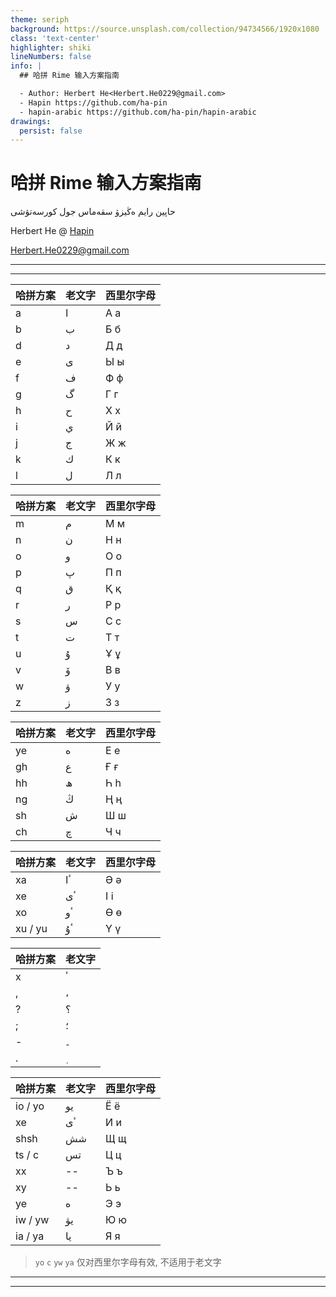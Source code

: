 ```yaml
---
theme: seriph
background: https://source.unsplash.com/collection/94734566/1920x1080
class: 'text-center'
highlighter: shiki
lineNumbers: false
info: |
  ## 哈拼 Rime 输入方案指南

  - Author: Herbert He<Herbert.He0229@gmail.com>
  - Hapin https://github.com/ha-pin
  - hapin-arabic https://github.com/ha-pin/hapin-arabic
drawings:
  persist: false
---
```


# 哈拼 Rime 输入方案指南

حاپين رايم ەڭيزۋ سقەماس جول كورسەتۋشى

Herbert He @ [Hapin](https://github.com/ha-pin)

Herbert.He0229@gmail.com

---

<WhatIsHapin />

---

<div class="flex flex-row text-xs m-[-35px]">

<div class="w-[20%]">

| 哈拼方案 | 老文字 | 西里尔字母 |
| -------- | ------ | ---------- |
| a        | ا      | А а        |
| b        | ب      | Б б        |
| d        | د      | Д д        |
| e        | ى      | Ы ы        |
| f        | ف      | Ф ф        |
| g        | گ      | Г г        |
| h        | ح      | Х х        |
| i        | ي      | Й й        |
| j        | ج      | Ж ж        |
| k        | ك      | К к        |
| l        | ل      | Л л        |
</div>

<div class="w-[20%]">

| 哈拼方案 | 老文字 | 西里尔字母 |
| -------- | ------ | ---------- |
| m        | م      | М м        |
| n        | ن      | Н н        |
| o        | و      | О о        |
| p        | پ      | П п        |
| q        | ق      | Қ қ        |
| r        | ر      | Р р        |
| s        | س      | С с        |
| t        | ت      | Т т        |
| u        | ۇ      | Ұ ұ        |
| v        | ۆ      | В в        |
| w        | ۋ      | У у        |
| z        | ز      | З з        |

</div>

<div class="w-[20%]">

| 哈拼方案 | 老文字 | 西里尔字母 |
| -------- | ------ | ---------- |
| ye       | ە      | Е е        |
| gh       | ع      | Ғ ғ        |
| hh       | ھ      | Һ һ        |
| ng       | ڭ      | Ң ң        |
| sh       | ش      | Ш ш        |
| ch       | چ      | Ч ч        |

</div>

<div class="w-[20%]">

| 哈拼方案 | 老文字 | 西里尔字母 |
| -------- | ------ | ---------- |
| xa       | ٴا     | Ә ә        |
| xe       | ٴى     | І і        |
| xo       | ٴو     | Ө ө        |
| xu / yu  | ٴۇ     | Ү ү        |

| 哈拼方案 | 老文字 |
| -------- | ------ |
| x        | ٴ      |
| ,        | ،      |
| ?        | ؟      |
| ;        | ؛      |
| -        | ۔      |
| .        | ٜ      |

</div>
<div class="w-[20%]">

| 哈拼方案 | 老文字 | 西里尔字母 |
| -------- | ------ | ---------- |
| io / yo  | يو     | Ё ё        |
| xe       | ٴى     | И и        |
| shsh     | شش     | Щ щ        |
| ts / c   | تس     | Ц ц        |
| xx       | --     | Ъ ъ        |
| xy       | --     | Ь ь        |
| ye       | ە      | Э э        |
| iw / yw  | يۋ     | Ю ю        |
| ia / ya  | يا     | Я я        |

> `yo` `c` `yw` `ya` 仅对西里尔字母有效, 不适用于老文字

</div>
</div>

---

<REPL />

---

<WhatIsRime />

<!-- 下载 Rime -->

<!-- 使用 hapin-arabic 输入方案 -->

<!-- 更多内容 -->
